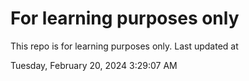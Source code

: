 # For learning purposes only
This repo is for learning purposes only.
Last updated at

Tuesday, February 20, 2024 3:29:07 AM

